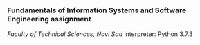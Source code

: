 ### **Fundamentals of Information Systems and Software Engineering assignment**
*Faculty of Technical Sciences, Novi Sad*
interpreter: Python 3.7.3


